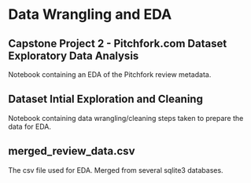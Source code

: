 # Data Wrangling and EDA

## Capstone Project 2 - Pitchfork.com Dataset Exploratory Data Analysis 
Notebook containing an EDA of the Pitchfork review metadata.

## Dataset Intial Exploration and Cleaning
Notebook containing data wrangling/cleaning steps taken to prepare the data for EDA.

## merged_review_data.csv
The csv file used for EDA. Merged from several sqlite3 databases.
